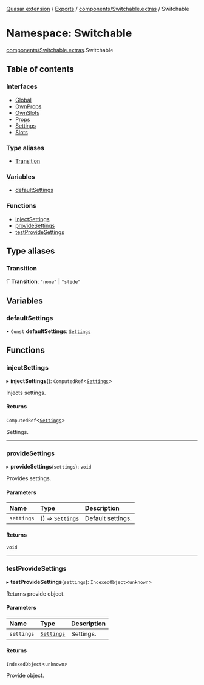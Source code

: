 [Quasar extension](../index.md) / [Exports](../modules.md) / [components/Switchable.extras](components_Switchable_extras.md) / Switchable

# Namespace: Switchable

[components/Switchable.extras](components_Switchable_extras.md).Switchable

## Table of contents

### Interfaces

- [Global](../interfaces/components_Switchable_extras.Switchable.Global.md)
- [OwnProps](../interfaces/components_Switchable_extras.Switchable.OwnProps.md)
- [OwnSlots](../interfaces/components_Switchable_extras.Switchable.OwnSlots.md)
- [Props](../interfaces/components_Switchable_extras.Switchable.Props.md)
- [Settings](../interfaces/components_Switchable_extras.Switchable.Settings.md)
- [Slots](../interfaces/components_Switchable_extras.Switchable.Slots.md)

### Type aliases

- [Transition](components_Switchable_extras.Switchable.md#transition)

### Variables

- [defaultSettings](components_Switchable_extras.Switchable.md#defaultsettings)

### Functions

- [injectSettings](components_Switchable_extras.Switchable.md#injectsettings)
- [provideSettings](components_Switchable_extras.Switchable.md#providesettings)
- [testProvideSettings](components_Switchable_extras.Switchable.md#testprovidesettings)

## Type aliases

### Transition

Ƭ **Transition**: ``"none"`` \| ``"slide"``

## Variables

### defaultSettings

• `Const` **defaultSettings**: [`Settings`](../interfaces/components_Switchable_extras.Switchable.Settings.md)

## Functions

### injectSettings

▸ **injectSettings**(): `ComputedRef`<[`Settings`](../interfaces/components_Switchable_extras.Switchable.Settings.md)\>

Injects settings.

#### Returns

`ComputedRef`<[`Settings`](../interfaces/components_Switchable_extras.Switchable.Settings.md)\>

Settings.

___

### provideSettings

▸ **provideSettings**(`settings`): `void`

Provides settings.

#### Parameters

| Name | Type | Description |
| :------ | :------ | :------ |
| `settings` | () => [`Settings`](../interfaces/components_Switchable_extras.Switchable.Settings.md) | Default settings. |

#### Returns

`void`

___

### testProvideSettings

▸ **testProvideSettings**(`settings`): `IndexedObject`<`unknown`\>

Returns provide object.

#### Parameters

| Name | Type | Description |
| :------ | :------ | :------ |
| `settings` | [`Settings`](../interfaces/components_Switchable_extras.Switchable.Settings.md) | Settings. |

#### Returns

`IndexedObject`<`unknown`\>

Provide object.
